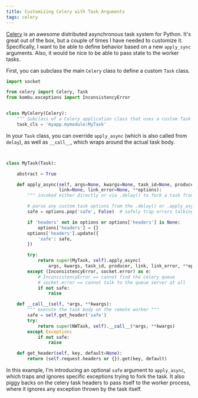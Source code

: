 ```yaml
---
title: Customizing Celery with Task Arguments
tags: celery
---
```


[Celery](http://www.celeryproject.org/) is an awesome distributed asynchronous task system for Python. It's great out of the box, but a couple of times I have needed to customize it. Specifically, I want to be able to define behavior based on a new `apply_sync` arguments. Also, it would be nice to be able to pass state to the worker tasks.

First, you can subclass the main `Celery` class to define a custom `Task` class.

```python
import socket

from celery import Celery, Task
from kombu.exceptions import InconsistencyError


class MyCelery(Celery):
    """ Subclass of a Celery application class that uses a custom Task type """
    task_cls = 'myapp.mymodule:MyTask'

```

In your `Task` class, you can override `apply_async` (which is also called from `delay`), as well as `__call__`, which wraps around the actual task body.

```python


class MyTask(Task):

    abstract = True

    def apply_async(self, args=None, kwargs=None, task_id=None, producer=None,
                    link=None, link_error=None, **options):
        """ invoked either directly or via .delay() to fork a task from the main process """

        # parse any custom task options from the .delay() or .apply_async() calls
        safe = options.pop('safe', False)  # safely trap errors talking to celery broker

        if 'headers' not in options or options['headers'] is None:
            options['headers'] = {}
        options['headers'].update({
            'safe': safe,
        })

        try:
            return super(MyTask, self).apply_async(
                args, kwargs, task_id, producer, link, link_error, **options)
        except (InconsistencyError, socket.error) as e:
            # InconsistencyError == cannot find the celery queue
            # socket.error == cannot talk to the queue server at all
            if not safe:
                raise

    def __call__(self, *args, **kwargs):
        """ execute the task body on the remote worker """
        safe = self.get_header('safe')
        try:
            return super(NWTask, self).__call__(*args, **kwargs)
        except Exception:
            if not safe:
                raise

    def get_header(self, key, default=None):
        return (self.request.headers or {}).get(key, default)
```

In this example, I'm introducing an optional `safe` argument to `apply_async`, which traps and ignores specific exceptions trying to fork the task. It also piggy backs on the celery task headers to pass itself to the worker process, where it ignores any exception thrown by the task itself.
